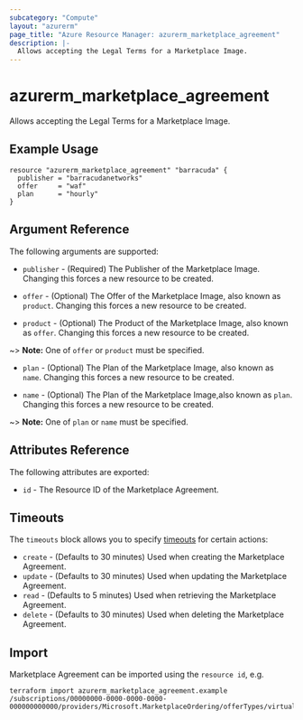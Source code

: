 ```yaml
---
subcategory: "Compute"
layout: "azurerm"
page_title: "Azure Resource Manager: azurerm_marketplace_agreement"
description: |-
  Allows accepting the Legal Terms for a Marketplace Image.
---
```


# azurerm_marketplace_agreement

Allows accepting the Legal Terms for a Marketplace Image.

## Example Usage

```hcl
resource "azurerm_marketplace_agreement" "barracuda" {
  publisher = "barracudanetworks"
  offer     = "waf"
  plan      = "hourly"
}
```

## Argument Reference

The following arguments are supported:

* `publisher` - (Required) The Publisher of the Marketplace Image. Changing this forces a new resource to be created.

* `offer` - (Optional) The Offer of the Marketplace Image, also known as `product`. Changing this forces a new resource to be created.

* `product` - (Optional) The Product of the Marketplace Image, also known as `offer`. Changing this forces a new resource to be created.

~> **Note:** One of `offer` or `product` must be specified.

* `plan` - (Optional) The Plan of the Marketplace Image, also known as `name`. Changing this forces a new resource to be created.

* `name` - (Optional) The Plan of the Marketplace Image,also known as `plan`. Changing this forces a new resource to be created.

~> **Note:** One of `plan` or `name` must be specified.

## Attributes Reference

The following attributes are exported:

* `id` - The Resource ID of the Marketplace Agreement.

## Timeouts

The `timeouts` block allows you to specify [timeouts](https://www.terraform.io/docs/configuration/resources.html#timeouts) for certain actions:

* `create` - (Defaults to 30 minutes) Used when creating the Marketplace Agreement.
* `update` - (Defaults to 30 minutes) Used when updating the Marketplace Agreement.
* `read` - (Defaults to 5 minutes) Used when retrieving the Marketplace Agreement.
* `delete` - (Defaults to 30 minutes) Used when deleting the Marketplace Agreement.

## Import

Marketplace Agreement can be imported using the `resource id`, e.g.

```shell
terraform import azurerm_marketplace_agreement.example /subscriptions/00000000-0000-0000-0000-000000000000/providers/Microsoft.MarketplaceOrdering/offerTypes/virtualmachine/publishers/publisher1/offers/offer1/plans/plan1/agreements/current
```
